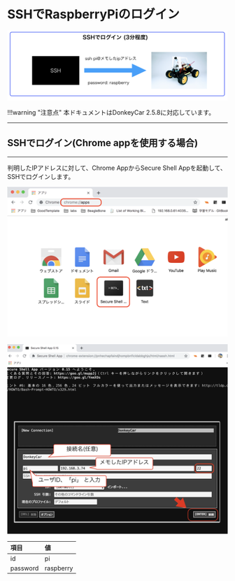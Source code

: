 # SSHでRaspberryPiのログイン

![](./img/ssh000.png)

!!!warning "注意点"
	本ドキュメントはDonkeyCar 2.5.8に対応しています。

<hr>
	
## SSHでログイン(Chrome appを使用する場合)

<hr>


判明したIPアドレスに対して、Chrome AppからSecure Shell Appを起動して、SSHでログインします。

![](./img/ssh001.png)

![](./img/ssh002.png)

|項目|値|
|:--|:--|
|id|pi|
|password|raspberry|


